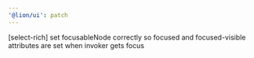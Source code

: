 ```yaml
---
'@lion/ui': patch
---
```


[select-rich] set focusableNode correctly so focused and focused-visible attributes are set when invoker gets focus
